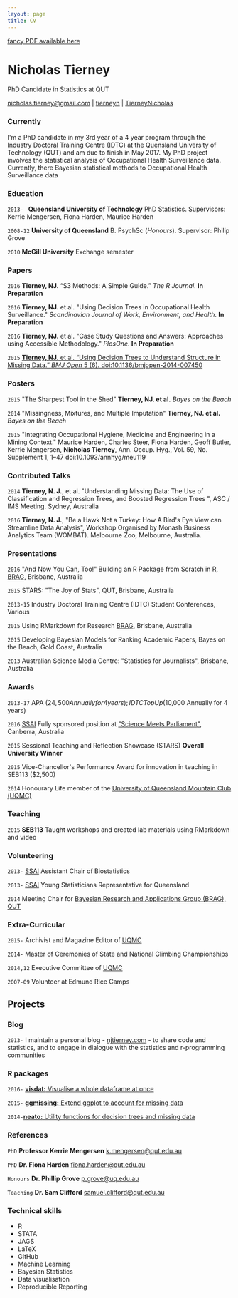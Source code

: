 ```yaml
---
layout: page
title: CV
---
```


<!-- imports -->
  <link rel="stylesheet" href="//maxcdn.bootstrapcdn.com/font-awesome/4.3.0/css/font-awesome.min.css">
  <link href='http://fonts.googleapis.com/css?family=Open+Sans:400,300,700' rel='stylesheet' type='text/css'>

[fancy PDF available here](http://www.njtierney.com/assets/Nick_Tierney_CV.pdf)

# Nicholas Tierney

PhD Candidate in Statistics at QUT

<div id="webaddress">
<a href="mailto:nicholas.tierney@gmail.com">nicholas.tierney@gmail.com</a>
|
<i class="fa fa-github"></i> <a href="http://github.com/tierneyn">tierneyn</a>
|
<i class="fa fa-twitter"></i> <a href="https://twitter.com/TierneyNicholas">TierneyNicholas</a>
</div>


### Currently

I'm a PhD candidate in my 3rd year of a 4 year program through the Industry Doctoral Training Centre (IDTC) at the Quensland University of Technology (QUT) and am due to finish in May 2017. My PhD project involves the statistical analysis of Occupational Health Surveillance data. Currently, there  Bayesian statistical methods to Occupational Health Surveillance data



### Education


`2013- ` __Queensland University of Technology__ PhD Statistics. Supervisors: Kerrie Mengersen, Fiona Harden, Maurice Harden

`2008-12` __University of Queensland__ B. PsychSc (_Honours_). Supervisor: Philip Grove


`2010` __McGill University__ Exchange semester


### Papers


`2016` **Tierney, NJ.** “S3 Methods: A Simple Guide.” _The R Journal_. __In Preparation__

`2016` **Tierney, NJ.**  et al. "Using Decision Trees in Occupational Health Surveillance." _Scandinavian Journal of Work, Environment, and Health_. __In Preparation__

`2016` **Tierney, NJ.** et al. "Case Study Questions and Answers: Approaches using Accessible Methodology." _PlosOne_. __In Preparation__

`2015` [**Tierney, NJ.** et al. “Using Decision Trees to Understand Structure in Missing Data.” _BMJ Open_ 5 (6).  doi:10.1136/bmjopen-2014-007450](http://bmjopen.bmj.com/content/5/6/e007450.full)


### Posters

`2015` "The Sharpest Tool in the Shed" **Tierney, NJ. et al.** _Bayes on the Beach_ 

`2014` "Missingness, Mixtures, and Multiple Imputation" **Tierney, NJ. et al.** _Bayes on the Beach_ 

`2015` "Integrating Occupational Hygiene, Medicine and Engineering in a Mining Context." Maurice Harden, Charles Steer, Fiona Harden, Geoff Butler, Kerrie Mengersen, __Nicholas Tierney__, Ann. Occup. Hyg., Vol. 59, No. Supplement 1, 1–47 doi:10.1093/annhyg/meu119

### Contributed Talks

`2014` __Tierney, N. J.__, et al. "Understanding Missing Data: The Use of Classification and Regression Trees, and Boosted Regression Trees ", ASC / IMS Meeting. Sydney, Australia

`2016` __Tierney, N. J.__, "Be a Hawk Not a Turkey: How A Bird's Eye View can Streamline Data Analysis", Workshop Organised by Monash Business Analytics Team (WOMBAT). Melbourne Zoo, Melbourne, Australia.

### Presentations

`2016` "And Now You Can, Too!" Building an R Package from Scratch in R, [BRAG](https://bragqut.wordpress.com/), Brisbane, Australia

`2015` STARS: "The Joy of Stats", QUT, Brisbane, Australia

`2013-15` Industry Doctoral Training Centre (IDTC) Student Conferences, Various

`2015` Using RMarkdown for Research [BRAG](https://bragqut.wordpress.com/), Brisbane, Australia

`2015` Developing Bayesian Models for Ranking Academic Papers, Bayes on the Beach, Gold Coast, Australia

`2013` Australian Science Media Centre: "Statistics for Journalists", Brisbane, Australia

### Awards


`2013-17` APA ($24,500 Annually for 4 years) ; IDTC Top Up ($10,000 Annually for 4 years)

`2016` [SSAI](http://www.statsoc.org.au/) Fully sponsored position at ["Science Meets Parliament"](http://scienceandtechnologyaustralia.org.au/focus-on/science-meets-parliament-2016/), Canberra, Australia

`2015` Sessional Teaching and Reflection Showcase (STARS) __Overall University Winner__

`2015` Vice-Chancellor's Performance Award for innovation in teaching in SEB113 ($2,500) 

`2014` Honourary Life member of the [University of Queensland Mountain Club (UQMC)](http://uqmc.org/)

### Teaching

`2015` __SEB113__ Taught workshops and created lab materials using RMarkdown and video


### Volunteering

`2013-` [SSAI](http://www.statsoc.org.au/) Assistant Chair of Biostatistics

`2013-` [SSAI](http://www.statsoc.org.au/) Young Statisticians Representative for Queensland

`2014` Meeting Chair for [Bayesian Research and Applications Group (BRAG), QUT](https://bragqut.wordpress.com/)

### Extra-Curricular

`2015-` Archivist and Magazine Editor of [UQMC](http://uqmc.org)

`2014-` Master of Ceremonies of State and National Climbing Championships

`2014,12` Executive Committee of [UQMC](http://uqmc.org)

`2007-09` Volunteer at Edmund Rice Camps

## Projects

### Blog

`2013-` I maintain a personal blog - [njtierney.com](https://www.njtierney.com) - to share code and statistics, and to engage in dialogue with the statistics and r-programming communities

### R packages

`2016-` [__visdat:__ Visualise a whole dataframe at once](https://github.com/tierneyn/visdat)

`2015-` [__ggmissing:__ Extend ggplot to account for missing data](https://github.com/tierneyn/ggmissing)

`2014-`[__neato:__ Utility functions for decision trees and missing data](https://github.com/tierneyn/neato)

### References

`PhD` __Professor Kerrie Mengersen__ [k.mengersen@qut.edu.au](mailto:k.mengersen@qut.edu.au)

`PhD` __Dr. Fiona Harden__ [fiona.harden@qut.edu.au](mailto:fiona.harden@qut.edu.au)

`Honours` __Dr. Phillip Grove__ [p.grove@uq.edu.au](mailto:p.grove@uq.edu.au)

`Teaching` __Dr. Sam Clifford__ [samuel.clifford@qut.edu.au](mailto:samuel.clifford@qut.edu.au)

### Technical skills

* R
* STATA
* JAGS
* LaTeX
* GitHub
* Machine Learning
* Bayesian Statistics
* Data visualisation
* Reproducible Reporting




<!-- ## Links

* <i class="fa fa-envelope"></i> <a href="mailto:nicholas.tierney@gmail.com">nicholas.tierney@gmail.com</a><br />
* <i class="fa fa-github"></i> <a href="http://github.com/tierneyn">tierneyn</a><br />
*  <i class="fa fa-twitter"></i> <a href="http://twitter.com/TierneyNicholas">TierneyNicholas</a><br />
*  <i class="fa fa-stack-overflow"></i> <a href="https://stackoverflow.com/users/3764040/nick-tierney">Nick Tierney</a>
* <i class="fa fa-google"></i> <a href="https://scholar.google.com.au/citations?user=o4eVsQEAAAAJ&hl=en&oi=sra">scholar</a>
 -->

<!-- ## Non-academic

`?`  -->

<!-- ### Footer

Last updated: December 2015 -->
